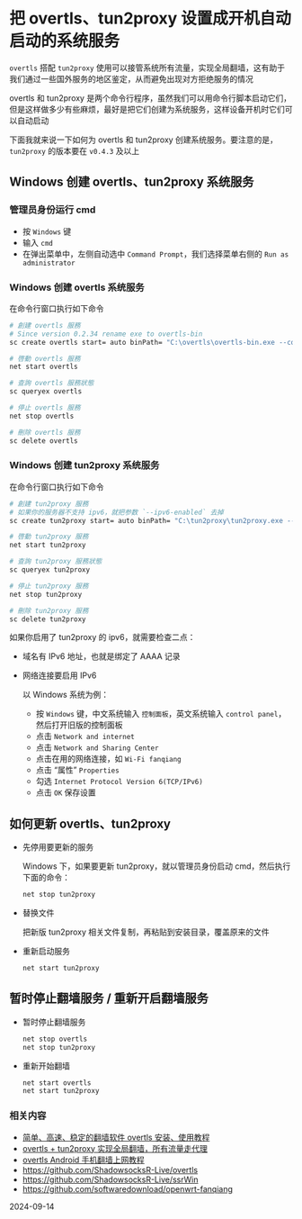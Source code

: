 # 把 overtls、tun2proxy 设置成开机自动启动的系统服务

`overtls` 搭配 `tun2proxy` 使用可以接管系统所有流量，实现全局翻墙，这有助于我们通过一些国外服务的地区鉴定，从而避免出现对方拒绝服务的情况

overtls 和 tun2proxy 是两个命令行程序，虽然我们可以用命令行脚本启动它们，但是这样做多少有些麻烦，最好是把它们创建为系统服务，这样设备开机时它们可以自动启动

下面我就来说一下如何为 overtls 和 tun2proxy 创建系统服务。要注意的是，  `tun2proxy` 的版本要在 `v0.4.3` 及以上

## Windows 创建 overtls、tun2proxy 系统服务

### 管理员身份运行 cmd

- 按 `Windows` 键
- 输入 `cmd`
- 在弹出菜单中，左侧自动选中 `Command Prompt`，我们选择菜单右侧的 `Run as administrator`

### Windows 创建 overtls 系统服务

在命令行窗口执行如下命令

```sh
# 創建 overtls 服務
# Since version 0.2.34 rename exe to overtls-bin
sc create overtls start= auto binPath= "C:\overtls\overtls-bin.exe --config C:\overtls\config.json --daemonize"

# 啓動 overtls 服務
net start overtls

# 查詢 overtls 服務狀態
sc queryex overtls

# 停止 overtls 服務
net stop overtls

# 刪除 overtls 服務
sc delete overtls
```

### Windows 创建 tun2proxy 系统服务

在命令行窗口执行如下命令

```sh
# 創建 tun2proxy 服務
# 如果你的服务器不支持 ipv6，就把参数 `--ipv6-enabled` 去掉
sc create tun2proxy start= auto binPath= "C:\tun2proxy\tun2proxy.exe --setup --proxy socks5://127.0.0.1:1080 --bypass 7.6.5.4 --bypass 3.2.1.0 --ipv6-enabled --daemonize"

# 啓動 tun2proxy 服務
net start tun2proxy

# 查詢 tun2proxy 服務狀態
sc queryex tun2proxy

# 停止 tun2proxy 服務
net stop tun2proxy

# 刪除 tun2proxy 服務
sc delete tun2proxy
```

如果你启用了 tun2proxy 的 ipv6，就需要检查二点：
- 域名有 IPv6 地址，也就是绑定了 AAAA 记录
- 网络连接要启用 IPv6

   以 Windows 系统为例：

   - 按 `Windows` 键，中文系统输入 `控制面板`，英文系统输入 `control panel`，然后打开旧版的控制面板
   - 点击 `Network and internet`
   - 点击 `Network and Sharing Center`
   - 点击在用的网络连接，如 `Wi-Fi fanqiang`
   - 点击 “属性” `Properties`
   - 勾选 `Internet Protocol Version 6(TCP/IPv6)`
   - 点击 `OK` 保存设置


## 如何更新 overtls、tun2proxy

- 先停用要更新的服务

   Windows 下，如果要更新 tun2proxy，就以管理员身份启动 cmd，然后执行下面的命令：

   ```bash
   net stop tun2proxy
   ```

- 替换文件

    把新版 tun2proxy 相关文件复制，再粘贴到安装目录，覆盖原来的文件

- 重新启动服务

   ```bash
   net start tun2proxy
   ```

## 暂时停止翻墙服务 / 重新开启翻墙服务

- 暂时停止翻墙服务

   ```bash
   net stop overtls
   net stop tun2proxy
   ```

- 重新开始翻墙

   ```bash
   net start overtls
   net start tun2proxy
   ```


### 相关内容

- [简单、高速、稳定的翻墙软件 overtls 安装、使用教程](05.4.md)
- [overtls + tun2proxy 实现全局翻墙，所有流量走代理](05.42.md)
- [overtls Android 手机翻墙上网教程](05.43.md)
- <https://github.com/ShadowsocksR-Live/overtls>
- <https://github.com/ShadowsocksR-Live/ssrWin>
- <https://github.com/softwaredownload/openwrt-fanqiang>

2024-09-14